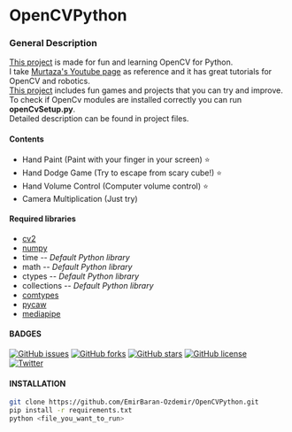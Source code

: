 # OpenCVPython
### General Description
[This project] is made for fun and learning OpenCV for Python.  
I take [Murtaza's Youtube page] as reference and it has great tutorials for OpenCV and robotics.   
[This project] includes fun games and projects that you can try and improve.    
To check if OpenCv modules are installed correctly you can run **openCvSetup.py**.  
Detailed description can be found in project files.
#### Contents
- Hand Paint (Paint with your finger in your screen) ⭐
- Hand Dodge Game (Try to escape from scary cube!) ⭐
- Hand Volume Control (Computer volume control)  ⭐
- Camera Multiplication (Just try)

#### Required libraries
- [cv2]
- [numpy]
- time -- *Default Python library*
- math -- *Default Python library*
- ctypes -- *Default Python library*
- collections -- *Default Python library*
- [comtypes]
- [pycaw]
- [mediapipe]

#### BADGES
[![GitHub issues](https://img.shields.io/github/issues/EmirBaran-Ozdemir/OpenCVPython?style=plastic)](https://github.com/EmirBaran-Ozdemir/OpenCVPython/issues) [![GitHub forks](https://img.shields.io/github/forks/EmirBaran-Ozdemir/OpenCVPython?style=plastic)](https://github.com/EmirBaran-Ozdemir/OpenCVPython/network) [![GitHub stars](https://img.shields.io/github/stars/EmirBaran-Ozdemir/OpenCVPython?style=plastic)](https://github.com/EmirBaran-Ozdemir/OpenCVPython/stargazers) [![GitHub license](https://img.shields.io/github/license/EmirBaran-Ozdemir/OpenCVPython?color=succes&style=plastic)](https://github.com/EmirBaran-Ozdemir/OpenCVPython/blob/main/LICENSE)  
[![Twitter](https://img.shields.io/twitter/url?label=Personal-Twitter&style=social&url=https%3A%2F%2Ftwitter.com%2FWileLord)](https://twitter.com/intent/tweet?text=Wow:&url=https%3A%2F%2Fgithub.com%2FEmirBaran-Ozdemir%2FOpenCVPython)
#### INSTALLATION
```sh
git clone https://github.com/EmirBaran-Ozdemir/OpenCVPython.git
pip install -r requirements.txt
python <file_you_want_to_run>
```
[cv2]:<https://pypi.org/project/opencv-python/>
[numpy]:<https://pypi.org/project/numpy/>
[comtypes]:<https://pypi.org/project/comtypes/>
[pycaw]:<https://pypi.org/project/pycaw/>
[mediapipe]:<https://pypi.org/project/mediapipe/>
[This Project]: <https://github.com/EmirBaran-Ozdemir/OpenCVPython>
[Murtaza's Youtube page]:(https://www.youtube.com/c/MurtazasWorkshopRoboticsandAI)
